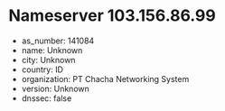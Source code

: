 # Nameserver 103.156.86.99

* as_number: 141084
* name: Unknown
* city: Unknown
* country: ID
* organization: PT Chacha Networking System
* version: Unknown
* dnssec: false
